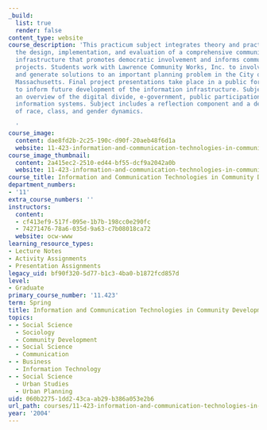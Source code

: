 ```yaml
---
_build:
  list: true
  render: false
content_type: website
course_description: 'This practicum subject integrates theory and practice through
  the design, implementation, and evaluation of a comprehensive community information
  infrastructure that promotes democratic involvement and informs community development
  projects. Students work with Lawrence Community Works, Inc. to involve constituents
  and generate solutions to an important planning problem in the City of Lawrence,
  Massachusetts. Final project presentations take place in a public forum, and serve
  to inform future development of the information infrastructure. Subject begins with
  an overview of the digital divide, e-government, public participation GIS, and neighborhood
  information systems. Subject includes a reflection component and a deliberate investigation
  of race, class, and gender dynamics.

  '
course_image:
  content: dae8fd2b-2c25-190c-d90f-20aeb48f6d1a
  website: 11-423-information-and-communication-technologies-in-community-development-spring-2004
course_image_thumbnail:
  content: 2a415ec2-2510-ed44-bf55-dcf9a2042a0b
  website: 11-423-information-and-communication-technologies-in-community-development-spring-2004
course_title: Information and Communication Technologies in Community Development
department_numbers:
- '11'
extra_course_numbers: ''
instructors:
  content:
  - cf413ef9-517f-095e-1b7b-198cc0e290fc
  - 74271476-78a6-035d-9a63-c7b08018ca72
  website: ocw-www
learning_resource_types:
- Lecture Notes
- Activity Assignments
- Presentation Assignments
legacy_uid: bf90f320-5d77-b1c3-4ba0-b1872fcd857d
level:
- Graduate
primary_course_number: '11.423'
term: Spring
title: Information and Communication Technologies in Community Development
topics:
- - Social Science
  - Sociology
  - Community Development
- - Social Science
  - Communication
- - Business
  - Information Technology
- - Social Science
  - Urban Studies
  - Urban Planning
uid: 060b2275-1dd2-43ca-ab29-b386a053e2b6
url_path: courses/11-423-information-and-communication-technologies-in-community-development-spring-2004
year: '2004'
---
```

